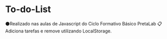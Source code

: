 # To-do-List
⚫Realizado nas aulas de Javascript do Ciclo Formativo Básico PretaLab
📋Adiciona tarefas e remove utilizando LocalStorage.
